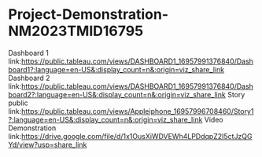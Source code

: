 # Project-Demonstration-NM2023TMID16795


Dashboard 1 link:https://public.tableau.com/views/DASHBOARD1_16957991376840/Dashboard1?:language=en-US&:display_count=n&:origin=viz_share_link
Dashboard 2 link:https://public.tableau.com/views/DASHBOARD1_16957991376840/Dashboard2?:language=en-US&:display_count=n&:origin=viz_share_link
Story public link:https://public.tableau.com/views/Appleiphone_16957996708460/Story1?:language=en-US&:display_count=n&:origin=viz_share_link
Video Demonstration link:https://drive.google.com/file/d/1x1OusXiWDVEWh4LPDdqpZ2I5ctJzQGYd/view?usp=share_link
